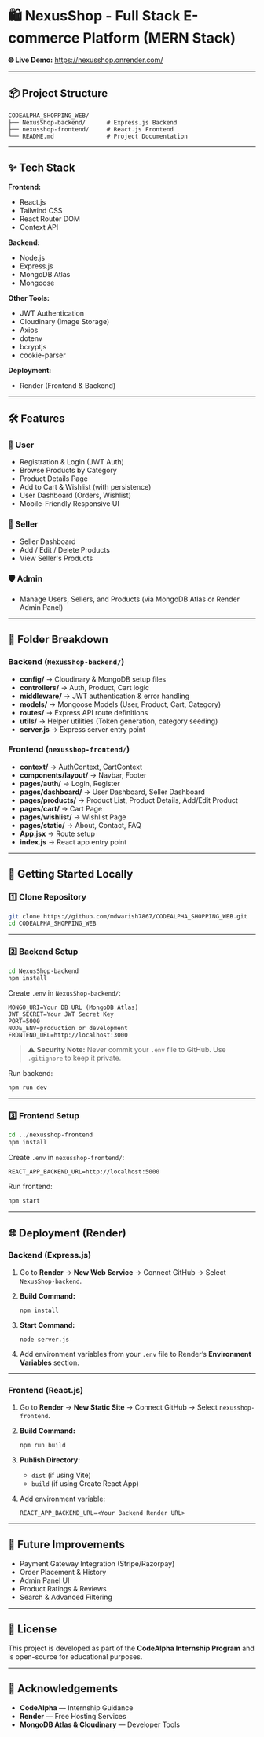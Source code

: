 # 🛍️ NexusShop - Full Stack E-commerce Platform (MERN Stack)

**🌐 Live Demo:**
https://nexusshop.onrender.com/

---

## 📦 Project Structure

```
CODEALPHA_SHOPPING_WEB/
├── NexusShop-backend/      # Express.js Backend
├── nexusshop-frontend/     # React.js Frontend
└── README.md               # Project Documentation
```

---

## ✨ Tech Stack

**Frontend:**

- React.js
- Tailwind CSS
- React Router DOM
- Context API

**Backend:**

- Node.js
- Express.js
- MongoDB Atlas
- Mongoose

**Other Tools:**

- JWT Authentication
- Cloudinary (Image Storage)
- Axios
- dotenv
- bcryptjs
- cookie-parser

**Deployment:**

- Render (Frontend & Backend)

---

## 🛠️ Features

### 👤 User

- Registration & Login (JWT Auth)
- Browse Products by Category
- Product Details Page
- Add to Cart & Wishlist (with persistence)
- User Dashboard (Orders, Wishlist)
- Mobile-Friendly Responsive UI

### 🛒 Seller

- Seller Dashboard
- Add / Edit / Delete Products
- View Seller's Products

### 🛡️ Admin

- Manage Users, Sellers, and Products (via MongoDB Atlas or Render Admin Panel)

---

## 📂 Folder Breakdown

### **Backend (`NexusShop-backend/`)**

- **config/** → Cloudinary & MongoDB setup files
- **controllers/** → Auth, Product, Cart logic
- **middleware/** → JWT authentication & error handling
- **models/** → Mongoose Models (User, Product, Cart, Category)
- **routes/** → Express API route definitions
- **utils/** → Helper utilities (Token generation, category seeding)
- **server.js** → Express server entry point

### **Frontend (`nexusshop-frontend/`)**

- **context/** → AuthContext, CartContext
- **components/layout/** → Navbar, Footer
- **pages/auth/** → Login, Register
- **pages/dashboard/** → User Dashboard, Seller Dashboard
- **pages/products/** → Product List, Product Details, Add/Edit Product
- **pages/cart/** → Cart Page
- **pages/wishlist/** → Wishlist Page
- **pages/static/** → About, Contact, FAQ
- **App.jsx** → Route setup
- **index.js** → React app entry point

---

## 🚀 Getting Started Locally

### 1️⃣ Clone Repository

```bash
git clone https://github.com/mdwarish7867/CODEALPHA_SHOPPING_WEB.git
cd CODEALPHA_SHOPPING_WEB
```

---

### 2️⃣ Backend Setup

```bash
cd NexusShop-backend
npm install
```

Create `.env` in `NexusShop-backend/`:

```env
MONGO_URI=Your DB URL (MongoDB Atlas)
JWT_SECRET=Your JWT Secret Key
PORT=5000
NODE_ENV=production or development
FRONTEND_URL=http://localhost:3000
```

> ⚠️ **Security Note:** Never commit your `.env` file to GitHub. Use `.gitignore` to keep it private.

Run backend:

```bash
npm run dev
```

---

### 3️⃣ Frontend Setup

```bash
cd ../nexusshop-frontend
npm install
```

Create `.env` in `nexusshop-frontend/`:

```env
REACT_APP_BACKEND_URL=http://localhost:5000
```

Run frontend:

```bash
npm start
```

---

## 🌐 Deployment (Render)

### Backend (Express.js)

1. Go to **Render** → **New Web Service** → Connect GitHub → Select `NexusShop-backend`.
2. **Build Command:**

   ```
   npm install
   ```

3. **Start Command:**

   ```
   node server.js
   ```

4. Add environment variables from your `.env` file to Render’s **Environment Variables** section.

---

### Frontend (React.js)

1. Go to **Render** → **New Static Site** → Connect GitHub → Select `nexusshop-frontend`.
2. **Build Command:**

   ```
   npm run build
   ```

3. **Publish Directory:**

   - `dist` (if using Vite)
   - `build` (if using Create React App)

4. Add environment variable:

   ```env
   REACT_APP_BACKEND_URL=<Your Backend Render URL>
   ```

---

## 🔮 Future Improvements

- Payment Gateway Integration (Stripe/Razorpay)
- Order Placement & History
- Admin Panel UI
- Product Ratings & Reviews
- Search & Advanced Filtering

---

## 📝 License

This project is developed as part of the **CodeAlpha Internship Program** and is open-source for educational purposes.

---

## 🤝 Acknowledgements

- **CodeAlpha** — Internship Guidance
- **Render** — Free Hosting Services
- **MongoDB Atlas & Cloudinary** — Developer Tools

